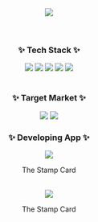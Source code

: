 <div align="center">
  <img src="https://capsule-render.vercel.app/api?type=wave&color=auto&height=300&section=header&text=Hi%20there&fontSize=90" />
</div>
<br>
<br>
<h3 align="center">✨ Tech Stack ✨</h3>
<div align="center">
  <a href="" target="_blank"><img src="https://img.shields.io/badge/ReactNative-000000?style=plastic&logo=react&logoColor=61DAFB"/></a>
  <a href="" target="_blank"><img src="https://img.shields.io/badge/Javascript-000000?style=plastic&logo=javascript&logoColor=F7DF1E"/></a>
  <a href="" target="_blank"><img src="https://img.shields.io/badge/Spring-000000?style=plastic&logo=spring&logoColor=6DB33F"/></a>
  <a href="" target="_blank"><img src="https://img.shields.io/badge/Springboot-000000?style=plastic&logo=springboot&logoColor=6DB33F"/></a>
  <a href="" target="_blank"><img src="https://img.shields.io/badge/Firebase-000000?style=plastic&logo=firebase&logoColor=DD2C00"/></a>
</div>
<br>
<h3 align="center">✨ Target Market ✨</h3>
<div align="center">
  <a href="" target="_blank"><img src="https://img.shields.io/badge/Appstore-000000?style=plastic&logo=appstore&logoColor=0D96F6"/></a>
  <a href="" target="_blank"><img src="https://img.shields.io/badge/Googleplay-000000?style=plastic&logo=googleplay&logoColor=414141"/></a>
</div>

<h3 align="center">✨ Developing App ✨</h3>
<div align="center">
  <div>
    <a href="" target="_blank"><img src="https://img.shields.io/badge/Appstore-000000?style=plastic&logo=appstore&logoColor=0D96F6"/></a>
    <p>The Stamp Card</p>
  </div>
  <br>
  <div>
    <a href="" target="_blank"><img src="https://img.shields.io/badge/Googleplay-000000?style=plastic&logo=googleplay&logoColor=414141"/></a>
    <p>The Stamp Card</p>
  </div>
</div>

<!--
**jyj87/jyj87** is a ✨ _special_ ✨ repository because its `README.md` (this file) appears on your GitHub profile.

Here are some ideas to get you started:

- 🔭 I’m currently working on ...
- 🌱 I’m currently learning ...
- 👯 I’m looking to collaborate on ...
- 🤔 I’m looking for help with ...
- 💬 Ask me about ...
- 📫 How to reach me: ...
- 😄 Pronouns: ...
- ⚡ Fun fact: ...
-->
